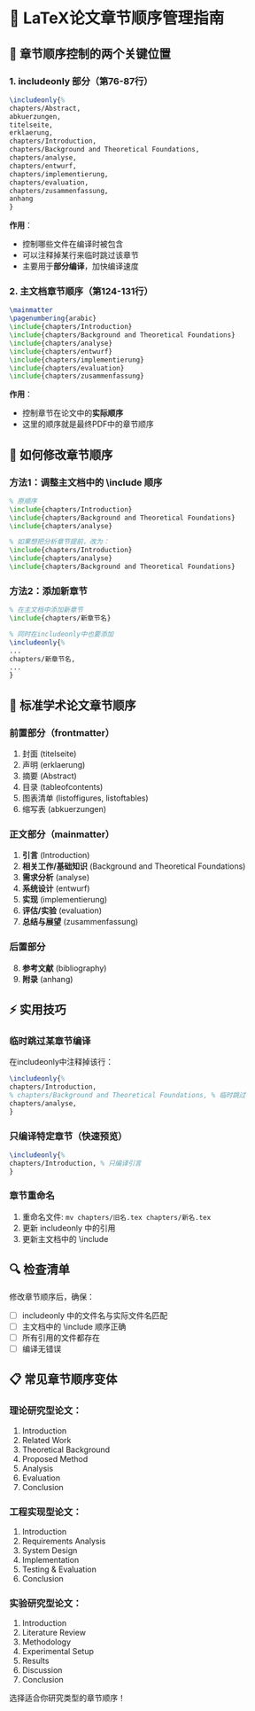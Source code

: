 # 📖 LaTeX论文章节顺序管理指南

## 🎯 章节顺序控制的两个关键位置

### 1. includeonly 部分（第76-87行）
```tex
\includeonly{%
chapters/Abstract,
abkuerzungen,
titelseite,
erklaerung,
chapters/Introduction,
chapters/Background and Theoretical Foundations,
chapters/analyse,
chapters/entwurf,
chapters/implementierung,
chapters/evaluation,
chapters/zusammenfassung,
anhang
}
```

**作用**：
- 控制哪些文件在编译时被包含
- 可以注释掉某行来临时跳过该章节
- 主要用于**部分编译**，加快编译速度

### 2. 主文档章节顺序（第124-131行）
```tex
\mainmatter
\pagenumbering{arabic}
\include{chapters/Introduction}
\include{chapters/Background and Theoretical Foundations}
\include{chapters/analyse}
\include{chapters/entwurf}
\include{chapters/implementierung}
\include{chapters/evaluation}
\include{chapters/zusammenfassung}
```

**作用**：
- 控制章节在论文中的**实际顺序**
- 这里的顺序就是最终PDF中的章节顺序

## 🔧 如何修改章节顺序

### 方法1：调整主文档中的 \include 顺序
```tex
% 原顺序
\include{chapters/Introduction}
\include{chapters/Background and Theoretical Foundations}
\include{chapters/analyse}

% 如果想把分析章节提前，改为：
\include{chapters/Introduction}
\include{chapters/analyse}
\include{chapters/Background and Theoretical Foundations}
```

### 方法2：添加新章节
```tex
% 在主文档中添加新章节
\include{chapters/新章节名}

% 同时在includeonly中也要添加
\includeonly{%
...
chapters/新章节名,
...
}
```

## 📁 标准学术论文章节顺序

### 前置部分（frontmatter）
1. 封面 (titelseite)
2. 声明 (erklaerung) 
3. 摘要 (Abstract)
4. 目录 (tableofcontents)
5. 图表清单 (listoffigures, listoftables)
6. 缩写表 (abkuerzungen)

### 正文部分（mainmatter）
1. **引言** (Introduction)
2. **相关工作/基础知识** (Background and Theoretical Foundations)
3. **需求分析** (analyse)
4. **系统设计** (entwurf)  
5. **实现** (implementierung)
6. **评估/实验** (evaluation)
7. **总结与展望** (zusammenfassung)

### 后置部分
8. **参考文献** (bibliography)
9. **附录** (anhang)

## ⚡ 实用技巧

### 临时跳过某章节编译
在includeonly中注释掉该行：
```tex
\includeonly{%
chapters/Introduction,
% chapters/Background and Theoretical Foundations, % 临时跳过
chapters/analyse,
}
```

### 只编译特定章节（快速预览）
```tex
\includeonly{%
chapters/Introduction, % 只编译引言
}
```

### 章节重命名
1. 重命名文件: `mv chapters/旧名.tex chapters/新名.tex`
2. 更新 includeonly 中的引用
3. 更新主文档中的 \include

## 🔍 检查清单

修改章节顺序后，确保：
- [ ] includeonly 中的文件名与实际文件名匹配
- [ ] 主文档中的 \include 顺序正确
- [ ] 所有引用的文件都存在
- [ ] 编译无错误

## 📋 常见章节顺序变体

### 理论研究型论文：
1. Introduction
2. Related Work  
3. Theoretical Background
4. Proposed Method
5. Analysis
6. Evaluation
7. Conclusion

### 工程实现型论文：
1. Introduction
2. Requirements Analysis
3. System Design
4. Implementation
5. Testing & Evaluation
6. Conclusion

### 实验研究型论文：
1. Introduction
2. Literature Review
3. Methodology
4. Experimental Setup
5. Results
6. Discussion
7. Conclusion

选择适合你研究类型的章节顺序！
